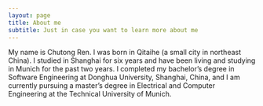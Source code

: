 ```yaml
---
layout: page
title: About me
subtitle: Just in case you want to learn more about me
---
```


My name is Chutong Ren. I was born in Qitaihe (a small city in northeast China). I studied in Shanghai for six years and have been living and studying in Munich for the past two years. I completed my bachelor’s degree in Software Engineering at Donghua University, Shanghai, China, and I am currently pursuing a master’s degree in Electrical and Computer Engineering at the Technical University of Munich.



